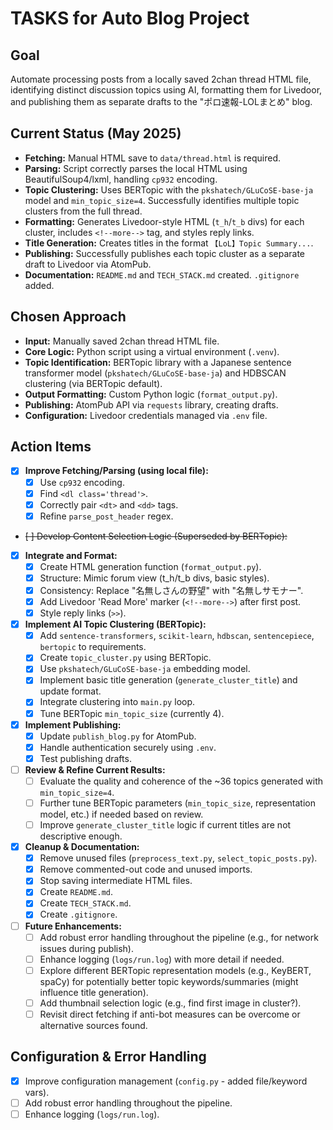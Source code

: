 # TASKS for Auto Blog Project

## Goal
Automate processing posts from a locally saved 2chan thread HTML file, identifying distinct discussion topics using AI, formatting them for Livedoor, and publishing them as separate drafts to the "ポロ速報-LOLまとめ" blog.

## Current Status (May 2025)
- **Fetching:** Manual HTML save to `data/thread.html` is required.
- **Parsing:** Script correctly parses the local HTML using BeautifulSoup4/lxml, handling `cp932` encoding.
- **Topic Clustering:** Uses BERTopic with the `pkshatech/GLuCoSE-base-ja` model and `min_topic_size=4`. Successfully identifies multiple topic clusters from the full thread.
- **Formatting:** Generates Livedoor-style HTML (`t_h`/`t_b` divs) for each cluster, includes `<!--more-->` tag, and styles reply links.
- **Title Generation:** Creates titles in the format `【LoL】Topic Summary...`.
- **Publishing:** Successfully publishes each topic cluster as a separate draft to Livedoor via AtomPub.
- **Documentation:** `README.md` and `TECH_STACK.md` created. `.gitignore` added.

## Chosen Approach
- **Input:** Manually saved 2chan thread HTML file.
- **Core Logic:** Python script using a virtual environment (`.venv`).
- **Topic Identification:** BERTopic library with a Japanese sentence transformer model (`pkshatech/GLuCoSE-base-ja`) and HDBSCAN clustering (via BERTopic default).
- **Output Formatting:** Custom Python logic (`format_output.py`).
- **Publishing:** AtomPub API via `requests` library, creating drafts.
- **Configuration:** Livedoor credentials managed via `.env` file.

## Action Items

- [x] **Improve Fetching/Parsing (using local file):**
    - [x] Use `cp932` encoding.
    - [x] Find `<dl class='thread'>`.
    - [x] Correctly pair `<dt>` and `<dd>` tags.
    - [x] Refine `parse_post_header` regex.
- ~~[ ] Develop Content Selection Logic (Superseded by BERTopic):~~
- [x] **Integrate and Format:**
    - [x] Create HTML generation function (`format_output.py`).
    - [x] Structure: Mimic forum view (t_h/t_b divs, basic styles).
    - [x] Consistency: Replace "名無しさんの野望" with "名無しサモナー".
    - [x] Add Livedoor 'Read More' marker (`<!--more-->`) after first post.
    - [x] Style reply links (`>>`).
- [x] **Implement AI Topic Clustering (BERTopic):**
    - [x] Add `sentence-transformers`, `scikit-learn`, `hdbscan`, `sentencepiece`, `bertopic` to requirements.
    - [x] Create `topic_cluster.py` using BERTopic.
    - [x] Use `pkshatech/GLuCoSE-base-ja` embedding model.
    - [x] Implement basic title generation (`generate_cluster_title`) and update format.
    - [x] Integrate clustering into `main.py` loop.
    - [x] Tune BERTopic `min_topic_size` (currently 4).
- [x] **Implement Publishing:**
    - [x] Update `publish_blog.py` for AtomPub.
    - [x] Handle authentication securely using `.env`.
    - [x] Test publishing drafts.
- [ ] **Review & Refine Current Results:**
    - [ ] Evaluate the quality and coherence of the ~36 topics generated with `min_topic_size=4`.
    - [ ] Further tune BERTopic parameters (`min_topic_size`, representation model, etc.) if needed based on review.
    - [ ] Improve `generate_cluster_title` logic if current titles are not descriptive enough.
- [x] **Cleanup & Documentation:**
    - [x] Remove unused files (`preprocess_text.py`, `select_topic_posts.py`).
    - [x] Remove commented-out code and unused imports.
    - [x] Stop saving intermediate HTML files.
    - [x] Create `README.md`.
    - [x] Create `TECH_STACK.md`.
    - [x] Create `.gitignore`.
- [ ] **Future Enhancements:**
    - [ ] Add robust error handling throughout the pipeline (e.g., for network issues during publish).
    - [ ] Enhance logging (`logs/run.log`) with more detail if needed.
    - [ ] Explore different BERTopic representation models (e.g., KeyBERT, spaCy) for potentially better topic keywords/summaries (might influence title generation).
    - [ ] Add thumbnail selection logic (e.g., find first image in cluster?).
    - [ ] Revisit direct fetching if anti-bot measures can be overcome or alternative sources found.

## Configuration & Error Handling
- [x] Improve configuration management (`config.py` - added file/keyword vars).
- [ ] Add robust error handling throughout the pipeline.
- [ ] Enhance logging (`logs/run.log`). 